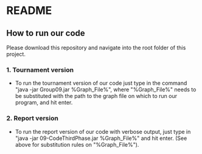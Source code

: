 # README

## How to run our code
Please download this repository and navigate into the root folder of this project.
### 1. Tournament version

- To run the tournament version of our code just type in the command "java -jar Group09.jar %Graph_File%", where "%Graph_File%" needs to be substituted with the path to the graph file on which to run our program, and hit enter.

### 2. Report version

 - To run the report version of our code with verbose output, just type in "java -jar 09-CodeThirdPhase.jar %Graph_File%" and hit enter. (See above for substitution rules on "%Graph_File%"). 
